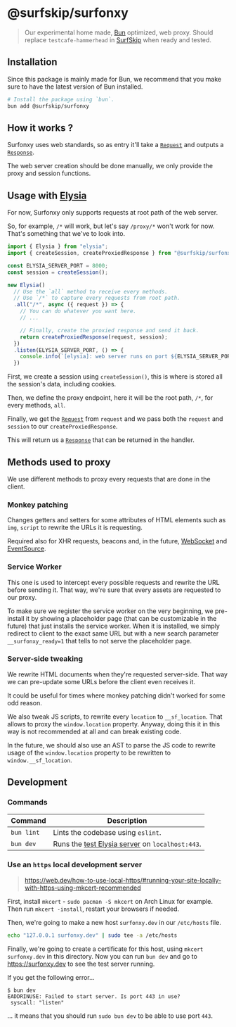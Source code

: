 # @surfskip/surfonxy

> Our experimental home made, [Bun](https://bun.sh) optimized, web proxy.
> Should replace `testcafe-hammerhead` in [SurfSkip](https://www.surfskip.com) when ready and tested.

## Installation

Since this package is mainly made for Bun, we recommend that you make sure to have the latest version of Bun installed.

```bash
# Install the package using `bun`.
bun add @surfskip/surfonxy
```

## How it works ?

Surfonxy uses web standards, so as entry it'll take a [`Request`](https://developer.mozilla.org/docs/Web/API/Request) and outputs a [`Response`](https://developer.mozilla.org/docs/Web/API/Response).

The web server creation should be done manually, we only provide the proxy and session functions.

## Usage with [Elysia](https://elysiajs.com/)

For now, Surfonxy only supports requests at root path of the web server.

So, for example, `/*` will work, but let's say `/proxy/*` won't work for now.
That's something that we've to look into.

```typescript
import { Elysia } from "elysia";
import { createSession, createProxiedResponse } from "@surfskip/surfonxy";

const ELYSIA_SERVER_PORT = 8000;
const session = createSession();

new Elysia()
  // Use the `all` method to receive every methods.
  // Use `/*` to capture every requests from root path.
  .all("/*", async ({ request }) => {
    // You can do whatever you want here.
    // ...

    // Finally, create the proxied response and send it back.
    return createProxiedResponse(request, session);
  })
  .listen(ELYSIA_SERVER_PORT, () => {
    console.info(`[elysia]: web server runs on port ${ELYSIA_SERVER_PORT}`);
  })
```

First, we create a session using `createSession()`, this is where is stored all the session's data, including cookies.

Then, we define the proxy endpoint, here it will be the root path, `/*`, for every methods, `all`.

Finally, we get the [`Request`](https://developer.mozilla.org/docs/Web/API/Request) from `request` and we pass both the `request` and `session` to our `createProxiedResponse`.

This will return us a [`Response`](https://developer.mozilla.org/docs/Web/API/Response) that can be returned in the handler.

## Methods used to proxy

We use different methods to proxy every requests that are done in the client.

### Monkey patching

Changes getters and setters for some attributes of HTML elements such as `img`, `script` to rewrite the URLs it is requesting.

Required also for XHR requests, beacons and, in the future, [WebSocket](https://developer.mozilla.org/docs/Web/API/WebSocket) and [EventSource](https://developer.mozilla.org/docs/Web/API/EventSource).

### Service Worker

This one is used to intercept every possible requests and rewrite the URL before sending it. That way, we're sure that every assets are requested to our proxy.

To make sure we register the service worker on the very beginning, we pre-install it by showing a placeholder page (that can be customizable in the future) that just installs the service worker. When it is installed, we simply redirect to client to the exact same URL but with a new search parameter `__surfonxy_ready=1` that tells to not serve the placeholder page.

### Server-side tweaking

We rewrite HTML documents when they're requested server-side. That way we can pre-update some URLs before the client even receives it.

It could be useful for times where monkey patching didn't worked for some odd reason.

We also tweak JS scripts, to rewrite every `location` to `__sf_location`. That allows to proxy the `window.location` property. Anyway, doing this it in this way is not recommended at all and can break existing code.

In the future, we should also use an AST to parse the JS code to rewrite usage of the `window.location` property to be rewritten to `window.__sf_location`.

## Development

### Commands

| Command | Description |
| ------- | ----------- |
| `bun lint` | Lints the codebase using `eslint`. |
| `bun dev` | Runs the [test Elysia server](./index.ts) on `localhost:443`. |

### Use an `https` local development server

> <https://web.dev/how-to-use-local-https/#running-your-site-locally-with-https-using-mkcert-recommended>

First, install `mkcert` - `sudo pacman -S mkcert` on Arch Linux for example. Then run `mkcert -install`, restart your browsers if needed.

Then, we're going to make a new host `surfonxy.dev` in our `/etc/hosts` file.
  
```bash
echo "127.0.0.1 surfonxy.dev" | sudo tee -a /etc/hosts
```

Finally, we're going to create a certificate for this host, using `mkcert surfonxy.dev` in this directory. Now you can run `bun dev` and go to <https://surfonxy.dev> to see the test server running.

If you get the following error...

```console
$ bun dev
EADDRINUSE: Failed to start server. Is port 443 in use?
 syscall: "listen"
```

... it means that you should run `sudo bun dev` to be able to use port `443`.
